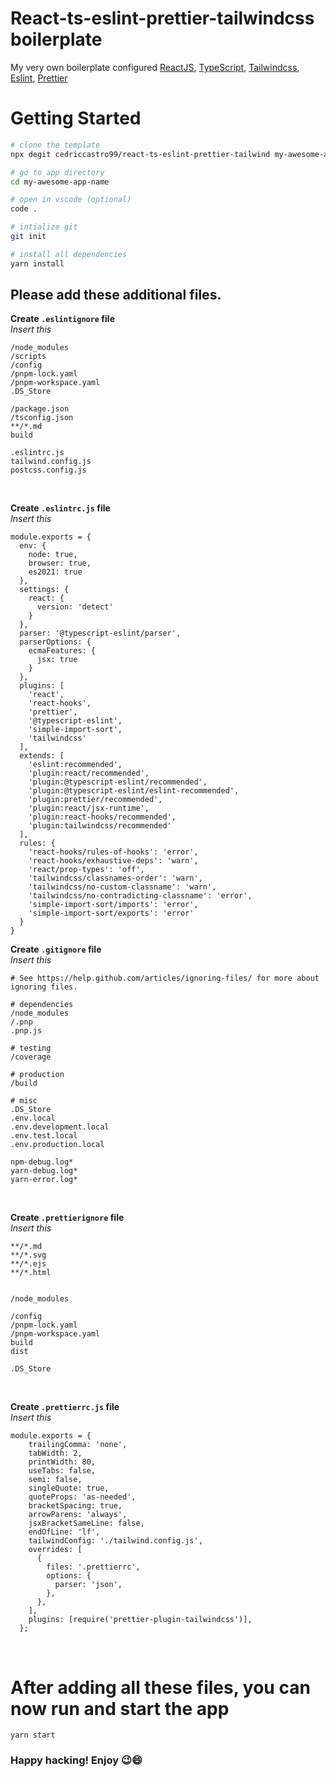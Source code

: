 # React-ts-eslint-prettier-tailwindcss boilerplate

My very own boilerplate configured [ReactJS](https://reactjs.org), [TypeScript](https://www.typescriptlang.org), [Tailwindcss](https://tailwindcss.com), [Eslint](https://eslint.org), [Prettier](https://prettier.io)


# Getting Started
```bash
# clone the template
npx degit cedriccastro99/react-ts-eslint-prettier-tailwind my-awesome-app-name

# go to app directory
cd my-awesome-app-name

# open in vscode (optional) 
code .

# intialize git
git init

# install all dependencies
yarn install
```
## Please add these additional files.

**Create `.eslintignore` file**
<br/>
*Insert this*
```
/node_modules
/scripts
/config
/pnpm-lock.yaml
/pnpm-workspace.yaml
.DS_Store

/package.json
/tsconfig.json
**/*.md
build

.eslintrc.js
tailwind.config.js
postcss.config.js
```
<br/>

**Create `.eslintrc.js` file**
<br/>
*Insert this*
```
module.exports = {
  env: {
    node: true,
    browser: true,
    es2021: true
  },
  settings: {
    react: {
      version: 'detect'
    }
  },
  parser: '@typescript-eslint/parser',
  parserOptions: {
    ecmaFeatures: {
      jsx: true
    }
  },
  plugins: [
    'react',
    'react-hooks',
    'prettier',
    '@typescript-eslint',
    'simple-import-sort',
    'tailwindcss'
  ],
  extends: [
    'eslint:recommended',
    'plugin:react/recommended',
    'plugin:@typescript-eslint/recommended',
    'plugin:@typescript-eslint/eslint-recommended',
    'plugin:prettier/recommended',
    'plugin:react/jsx-runtime',
    'plugin:react-hooks/recommended',
    'plugin:tailwindcss/recommended'
  ],
  rules: {
    'react-hooks/rules-of-hooks': 'error',
    'react-hooks/exhaustive-deps': 'warn',
    'react/prop-types': 'off',
    'tailwindcss/classnames-order': 'warn',
    'tailwindcss/no-custom-classname': 'warn',
    'tailwindcss/no-contradicting-classname': 'error',
    'simple-import-sort/imports': 'error',
    'simple-import-sort/exports': 'error'
  }
}
```
**Create `.gitignore` file**
<br/>
*Insert this*
```
# See https://help.github.com/articles/ignoring-files/ for more about ignoring files.

# dependencies
/node_modules
/.pnp
.pnp.js

# testing
/coverage

# production
/build

# misc
.DS_Store
.env.local
.env.development.local
.env.test.local
.env.production.local

npm-debug.log*
yarn-debug.log*
yarn-error.log*
```
<br/>

**Create `.prettierignore` file**
<br/>
*Insert this*
```
**/*.md
**/*.svg
**/*.ejs
**/*.html


/node_modules

/config
/pnpm-lock.yaml
/pnpm-workspace.yaml
build
dist

.DS_Store
```
<br/>

**Create `.prettierrc.js` file**
<br/>
*Insert this*
```
module.exports = {
    trailingComma: 'none',
    tabWidth: 2,
    printWidth: 80,
    useTabs: false,
    semi: false,
    singleQuote: true,
    quoteProps: 'as-needed',
    bracketSpacing: true,
    arrowParens: 'always',
    jsxBracketSameLine: false,
    endOfLine: 'lf',
    tailwindConfig: './tailwind.config.js',
    overrides: [
      {
        files: '.prettierrc',
        options: {
          parser: 'json',
        },
      },
    ],
    plugins: [require('prettier-plugin-tailwindcss')],
  };
```
<br/>


# After adding all these files, you can now run and start the app
```
yarn start
```


### Happy hacking! Enjoy :wink::smile:
